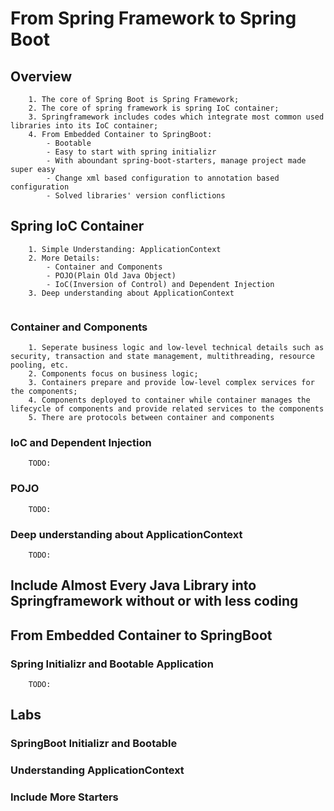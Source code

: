 # From Spring Framework to Spring Boot

## Overview

```pptx[Spring Boot Overview]
    1. The core of Spring Boot is Spring Framework;
    2. The core of spring framework is spring IoC container;
    3. Springframework includes codes which integrate most common used libraries into its IoC container;
    4. From Embedded Container to SpringBoot: 
        - Bootable
        - Easy to start with spring initializr
        - With aboundant spring-boot-starters, manage project made super easy
        - Change xml based configuration to annotation based configuration
        - Solved libraries' version conflictions

```

## Spring IoC Container

```pptx[Spring IoC Container]
    1. Simple Understanding: ApplicationContext
    2. More Details: 
        - Container and Components
        - POJO(Plain Old Java Object)
        - IoC(Inversion of Control) and Dependent Injection
    3. Deep understanding about ApplicationContext
    
```

### Container and Components

```pptx[Container and Components]
    1. Seperate business logic and low-level technical details such as security, transaction and state management, multithreading, resource pooling, etc.
    2. Components focus on business logic;
    3. Containers prepare and provide low-level complex services for the components;
    4. Components deployed to container while container manages the lifecycle of components and provide related services to the components
    5. There are protocols between container and components

```

### IoC and Dependent Injection

```pptx[IoC and Dependent Injection]
    TODO:

```

### POJO

```pptx[Plain Old Java Object]
    TODO:

```

### Deep understanding about ApplicationContext

```pptx[ApplicationContext]
    TODO:

```

## Include Almost Every Java Library into Springframework without or with less coding



## From Embedded Container to SpringBoot

### Spring Initializr and Bootable Application

```pptx[Spring Initializr and Bootable Application]
    TODO:

```





## Labs

### SpringBoot Initializr and Bootable 


### Understanding ApplicationContext


### Include More Starters
